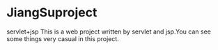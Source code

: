 # JiangSuproject
servlet+jsp
This is a web project written by servlet and jsp.You can see some things very casual in this project.
